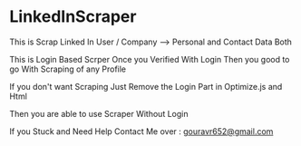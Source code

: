 # LinkedInScraper
This is Scrap Linked In User / Company --> Personal and Contact Data Both


This is Login Based Scrper Once you Verified With Login 
Then you good to go With Scraping of any Profile


If you don't want Scraping Just Remove the Login Part in Optimize.js and Html 

Then you are able to use Scraper Without Login 


If you Stuck and Need Help Contact Me over : gouravr652@gmail.com
